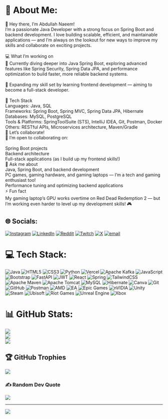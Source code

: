 # 💫 About Me:
👋 Hey there, I’m Abdullah Naeem!<br>I’m a passionate Java Developer with a strong focus on Spring Boot and backend development. I love building scalable, efficient, and maintainable applications — and I’m always on the lookout for new ways to improve my skills and collaborate on exciting projects.<br><br>💻 What I’m working on<br>🔭 Currently diving deeper into Java Spring Boot, exploring advanced features like Spring Security, Spring Data JPA, and performance optimization to build faster, more reliable backend systems.<br><br>🌱 Expanding my skill set by learning frontend development — aiming to become a full-stack developer.<br><br>🔧 Tech Stack<br>Languages: Java, SQL<br>Frameworks: Spring Boot, Spring MVC, Spring Data JPA, Hibernate<br>Databases: MySQL, PostgreSQL<br>Tools & Platforms: SpringToolSuite (STS), IntelliJ IDEA, Git, Postman, Docker<br>Others: RESTful APIs, Microservices architecture, Maven/Gradle<br>🤝 Let’s collaborate!<br>👯 I’m open to collaborating on:<br><br>Spring Boot projects<br>Backend architecture<br>Full-stack applications (as I build up my frontend skills!)<br>💬 Ask me about<br>Java, Spring Boot, and backend development<br>PC games, gaming hardware, and gaming laptops — I’m a tech and gaming enthusiast too!<br>Performance tuning and optimizing backend applications<br>⚡ Fun fact<br>My gaming laptop’s GPU works overtime on Red Dead Redemption 2 — but I’m working even harder to level up my development skills! 🎮


## 🌐 Socials:
[![Instagram](https://img.shields.io/badge/Instagram-%23E4405F.svg?logo=Instagram&logoColor=white)](https://instagram.com/abdullah_naeem76) [![LinkedIn](https://img.shields.io/badge/LinkedIn-%230077B5.svg?logo=linkedin&logoColor=white)](https://www.linkedin.com/in/abdullahnaeem01) [![Reddit](https://img.shields.io/badge/Reddit-%23FF4500.svg?logo=Reddit&logoColor=white)](https://reddit.com/user/Abdullah_Tech07) [![Twitch](https://img.shields.io/badge/Twitch-%239146FF.svg?logo=Twitch&logoColor=white)](https://twitch.tv/kevinsama11_) [![X](https://img.shields.io/badge/X-black.svg?logo=X&logoColor=white)](https://x.com/@AbdullahNaeem) [![email](https://img.shields.io/badge/Email-D14836?logo=gmail&logoColor=white)](mailto:naeemabdullah215@gmail.com) 

# 💻 Tech Stack:
![Java](https://img.shields.io/badge/java-%23ED8B00.svg?style=for-the-badge&logo=openjdk&logoColor=white) ![HTML5](https://img.shields.io/badge/html5-%23E34F26.svg?style=for-the-badge&logo=html5&logoColor=white) ![CSS3](https://img.shields.io/badge/css3-%231572B6.svg?style=for-the-badge&logo=css3&logoColor=white) ![Python](https://img.shields.io/badge/python-3670A0?style=for-the-badge&logo=python&logoColor=ffdd54) ![Vercel](https://img.shields.io/badge/vercel-%23000000.svg?style=for-the-badge&logo=vercel&logoColor=white) ![Apache Kafka](https://img.shields.io/badge/Apache%20Kafka-000?style=for-the-badge&logo=apachekafka) ![JavaScript](https://img.shields.io/badge/javascript-%23323330.svg?style=for-the-badge&logo=javascript&logoColor=%23F7DF1E) ![Bootstrap](https://img.shields.io/badge/bootstrap-%238511FA.svg?style=for-the-badge&logo=bootstrap&logoColor=white) ![FastAPI](https://img.shields.io/badge/FastAPI-005571?style=for-the-badge&logo=fastapi) ![JWT](https://img.shields.io/badge/JWT-black?style=for-the-badge&logo=JSON%20web%20tokens) ![React](https://img.shields.io/badge/react-%2320232a.svg?style=for-the-badge&logo=react&logoColor=%2361DAFB) ![Spring](https://img.shields.io/badge/spring-%236DB33F.svg?style=for-the-badge&logo=spring&logoColor=white) ![TailwindCSS](https://img.shields.io/badge/tailwindcss-%2338B2AC.svg?style=for-the-badge&logo=tailwind-css&logoColor=white) ![Apache Maven](https://img.shields.io/badge/Apache%20Maven-C71A36?style=for-the-badge&logo=Apache%20Maven&logoColor=white) ![Apache Tomcat](https://img.shields.io/badge/apache%20tomcat-%23F8DC75.svg?style=for-the-badge&logo=apache-tomcat&logoColor=black) ![MySQL](https://img.shields.io/badge/mysql-4479A1.svg?style=for-the-badge&logo=mysql&logoColor=white) ![Hibernate](https://img.shields.io/badge/Hibernate-59666C?style=for-the-badge&logo=Hibernate&logoColor=white) ![Canva](https://img.shields.io/badge/Canva-%2300C4CC.svg?style=for-the-badge&logo=Canva&logoColor=white) ![Git](https://img.shields.io/badge/git-%23F05033.svg?style=for-the-badge&logo=git&logoColor=white) ![GitHub](https://img.shields.io/badge/github-%23121011.svg?style=for-the-badge&logo=github&logoColor=white) ![Postman](https://img.shields.io/badge/Postman-FF6C37?style=for-the-badge&logo=postman&logoColor=white) ![AMD](https://img.shields.io/badge/AMD-%23000000.svg?style=for-the-badge&logo=amd&logoColor=white) ![EA](https://img.shields.io/badge/ea-%23000000.svg?style=for-the-badge&logo=ea&logoColor=white) ![Epic Games](https://img.shields.io/badge/epicgames-%23313131.svg?style=for-the-badge&logo=epicgames&logoColor=white) ![nVIDIA](https://img.shields.io/badge/nVIDIA-%2376B900.svg?style=for-the-badge&logo=nVIDIA&logoColor=white) ![Unity](https://img.shields.io/badge/unity-%23000000.svg?style=for-the-badge&logo=unity&logoColor=white) ![Steam](https://img.shields.io/badge/steam-%23000000.svg?style=for-the-badge&logo=steam&logoColor=white) ![Ubisoft](https://img.shields.io/badge/Ubisoft-%23F5F5F5.svg?style=for-the-badge&logo=Ubisoft&logoColor=black) ![Riot Games](https://img.shields.io/badge/riotgames-D32936.svg?style=for-the-badge&logo=riotgames&logoColor=white) ![Unreal Engine](https://img.shields.io/badge/unrealengine-%23313131.svg?style=for-the-badge&logo=unrealengine&logoColor=white) ![Xbox](https://img.shields.io/badge/xbox-%23107C10.svg?style=for-the-badge&logo=xbox&logoColor=white)
# 📊 GitHub Stats:
![](https://github-readme-stats.vercel.app/api?username=abdullah215-tech&theme=dark&hide_border=false&include_all_commits=true&count_private=true)<br/>
![](https://nirzak-streak-stats.vercel.app/?user=abdullah215-tech&theme=dark&hide_border=false)<br/>
![](https://github-readme-stats.vercel.app/api/top-langs/?username=abdullah215-tech&theme=dark&hide_border=false&include_all_commits=true&count_private=true&layout=compact)

## 🏆 GitHub Trophies
![](https://github-profile-trophy.vercel.app/?username=abdullah215-tech&theme=dark&no-frame=false&no-bg=false&margin-w=4)

### ✍️ Random Dev Quote
![](https://quotes-github-readme.vercel.app/api?type=horizontal&theme=radical)

---
[![](https://visitcount.itsvg.in/api?id=abdullah215-tech&icon=0&color=0)](https://visitcount.itsvg.in)

<!-- Proudly created with GPRM ( https://gprm.itsvg.in ) -->
